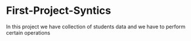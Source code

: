 # First-Project-Syntics
In this project we have collection of students data and we have to perform certain  operations
